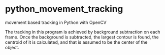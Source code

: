 # python_movement_tracking
movement based tracking in Python with OpenCV

The tracking in this program is achieved by background subtraction on each frame.
Once the background is subtracted, the largest contour is found, the centroid of it
is calculated, and that is assumed to be the center of the object.

